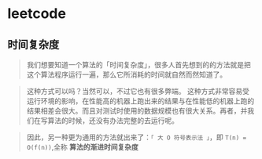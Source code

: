 # leetcode

## 时间复杂度

> 我们想要知道一个算法的「时间复杂度」，很多人首先想到的的方法就是把这个算法程序运行一遍，那么它所消耗的时间就自然而然知道了。

> 这种方式可以吗？当然可以，不过它也有很多弊端。
> 这种方式非常容易受运行环境的影响，在性能高的机器上跑出来的结果与在性能低的机器上跑的结果相差会很大。而且对测试时使用的数据规模也有很大关系。再者，并我们在写算法的时候，还没有办法完整的去运行呢。

> 因此，另一种更为通用的方法就出来了：`「 大 O 符号表示法 」`，即 `T(n) = O(f(n))`,全称 **算法的渐进时间复杂度**
